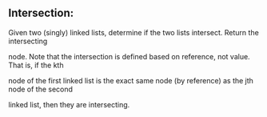 ﻿## Intersection: 

Given two (singly) linked lists, determine if the two lists intersect. Return the intersecting

node. Note that the intersection is defined based on reference, not value. That is, if the kth

node of the first linked list is the exact same node (by reference) as the jth node of the second

linked list, then they are intersecting.